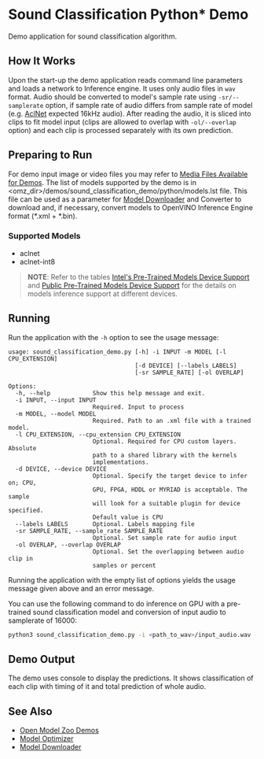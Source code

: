# Sound Classification Python\* Demo

Demo application for sound classification algorithm.

## How It Works

Upon the start-up the demo application reads command line parameters and loads a network to Inference engine. It uses only audio files in `wav` format. Audio should be converted to model's sample rate using `-sr/--samplerate` option, if sample rate of audio differs from sample rate of model (e.g. [AclNet](../../../models/public/aclnet/README.md) expected 16kHz audio). After reading the audio, it is sliced into clips to fit model input (clips are allowed to overlap with `-ol/--overlap` option) and each clip is processed separately with its own prediction.

## Preparing to Run

For demo input image or video files you may refer to [Media Files Available for Demos](../../README.md#Media-Files-Available-for-Demos).
The list of models supported by the demo is in <omz_dir>/demos/sound_classification_demo/python/models.lst file.
This file can be used as a parameter for [Model Downloader](../../../tools/downloader/README.md) and Converter to download and, if necessary, convert models to OpenVINO Inference Engine format (\*.xml + \*.bin).

### Supported Models

* aclnet
* aclnet-int8

> **NOTE**: Refer to the tables [Intel's Pre-Trained Models Device Support](../../../models/intel/device_support.md) and [Public Pre-Trained Models Device Support](../../../models/public/device_support.md) for the details on models inference support at different devices.

## Running

Run the application with the `-h` option to see the usage message:

```
usage: sound_classification_demo.py [-h] -i INPUT -m MODEL [-l CPU_EXTENSION]
                                    [-d DEVICE] [--labels LABELS]
                                    [-sr SAMPLE_RATE] [-ol OVERLAP]

Options:
  -h, --help            Show this help message and exit.
  -i INPUT, --input INPUT
                        Required. Input to process
  -m MODEL, --model MODEL
                        Required. Path to an .xml file with a trained model.
  -l CPU_EXTENSION, --cpu_extension CPU_EXTENSION
                        Optional. Required for CPU custom layers. Absolute
                        path to a shared library with the kernels
                        implementations.
  -d DEVICE, --device DEVICE
                        Optional. Specify the target device to infer on; CPU,
                        GPU, FPGA, HDDL or MYRIAD is acceptable. The sample
                        will look for a suitable plugin for device specified.
                        Default value is CPU
  --labels LABELS       Optional. Labels mapping file
  -sr SAMPLE_RATE, --sample_rate SAMPLE_RATE
                        Optional. Set sample rate for audio input
  -ol OVERLAP, --overlap OVERLAP
                        Optional. Set the overlapping between audio clip in
                        samples or percent
```

Running the application with the empty list of options yields the usage message given above and an error message.

You can use the following command to do inference on GPU with a pre-trained sound classification model and conversion of input audio to samplerate of 16000:

```sh
python3 sound_classification_demo.py -i <path_to_wav>/input_audio.wav -m <path_to_model>/aclnet.xml -d GPU --samplerate 16000
```

## Demo Output

The demo uses console to display the predictions. It shows classification of each clip with timing of it and total prediction of whole audio.

## See Also

* [Open Model Zoo Demos](../../README.md)
* [Model Optimizer](https://docs.openvinotoolkit.org/latest/_docs_MO_DG_Deep_Learning_Model_Optimizer_DevGuide.html)
* [Model Downloader](../../../tools/downloader/README.md)
